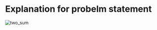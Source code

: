 # Explanation for probelm statement
![two_sum](https://user-images.githubusercontent.com/54584388/218623110-88f04b66-eba7-444f-8765-3fa64900061c.png)

